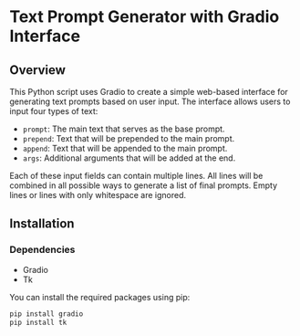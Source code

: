 # Text Prompt Generator with Gradio Interface

## Overview

This Python script uses Gradio to create a simple web-based interface for generating text prompts based on user input. The interface allows users to input four types of text:

- `prompt`: The main text that serves as the base prompt.
- `prepend`: Text that will be prepended to the main prompt.
- `append`: Text that will be appended to the main prompt.
- `args`: Additional arguments that will be added at the end.

Each of these input fields can contain multiple lines. All lines will be combined in all possible ways to generate a list of final prompts. Empty lines or lines with only whitespace are ignored.

## Installation

### Dependencies

- Gradio
- Tk

You can install the required packages using pip:

```bash
pip install gradio
pip install tk
